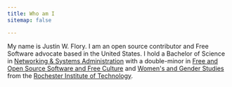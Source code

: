```yaml
---
title: Who am I
sitemap: false

---
```


My name is Justin W. Flory.
I am an open source contributor and Free Software advocate based in the United States.
I hold a Bachelor of Science in [Networking & Systems Administration](https://www.rit.edu/computing/study/computing-and-information-technologies-bs) with a double-minor in [Free and Open Source Software and Free Culture](https://www.rit.edu/study/free-and-open-source-software-and-free-culture-minor) and [Women's and Gender Studies](https://www.rit.edu/liberalarts/study/womens-and-gender-studies-minor) from the [Rochester Institute of Technology](https://www.rit.edu/).
